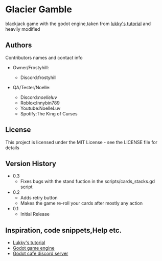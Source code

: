 # Glacier Gamble
blackjack game with the godot engine,taken from [lukky's tutorial](https://youtu.be/bP9zQyoYP28?si=UMT5X_i5ItskxVkl) and heavily modified

## Authors

Contributors names and contact info

* Owner/Frostyhill:
   * Discord:frostyhill

* QA/Tester/Noelle:
   * Discord:_noelleluv_
   * Roblox:Innybin789
   * Youtube:NoelleLuv
   * Spotify:The King of Curses


## License

This project is licensed under the MIT License - see the LICENSE file for details


## Version History

* 0.3
  * Fixes bugs with the stand fuction in the scripts/cards_stacks.gd script
* 0.2
    * Adds retry button
    * Makes the game re-roll your cards after mostly any action
* 0.1
    * Initial Release
  
## Inspiration, code snippets,Help etc.
* [Lukky's tutorial](https://youtu.be/bP9zQyoYP28?si=UMT5X_i5ItskxVkl)
* [Godot game engine](https://godotengine.org)
* [Godot cafe discord server](https://discord.com/invite/zH7NUgz)
